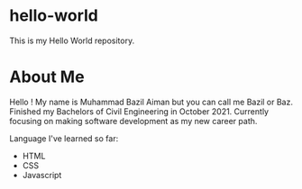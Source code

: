 # hello-world
This is my Hello World repository.

# About Me

Hello ! My name is Muhammad Bazil Aiman but you can call me Bazil or Baz. Finished my Bachelors of Civil Engineering in October 2021. Currently focusing on making software development as my new career path.

Language I've learned so far:
- HTML
- CSS
- Javascript
